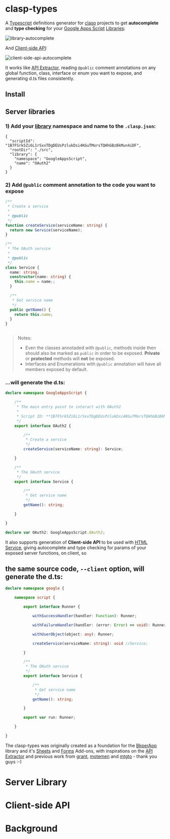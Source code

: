 [BkperApp]: https://github.com/bkper/bkper-app
[API Extractor]: https://api-extractor.com/
[grant]: https://github.com/grant/google-apps-script-dts
[motemen]: https://github.com/motemen/dts-google-apps-script
[mtgto]: https://github.com/mtgto/dts-google-apps-script-advanced
[Sheets]: https://chrome.google.com/webstore/detail/bkper-sheets/cgjnibofbefehaeeadeomaffglgfpkfl?hl=en
[Forms]: https://chrome.google.com/webstore/detail/bkper-forms/hfhnjepoehncolldclpdddgccibbpeda
[HTML Service]: https://developers.google.com/apps-script/reference/html/
[Libraries]: https://developers.google.com/apps-script/guides/libraries
[library]: https://developers.google.com/apps-script/guides/libraries
[Client-side API]: https://developers.google.com/apps-script/guides/html/reference/run

# clasp-types

A [Typescript](https://www.typescriptlang.org/) definitions generator for [clasp](https://github.com/google/clasp) projects to get **autocomplete** and **type checking** for your [Google Apps Script](https://developers.google.com/apps-script/) [Libraries]:

![library-autocomplete](https://raw.githubusercontent.com/maelcaldas/clasp-types/master/imgs/library-autocomplete.png)

And [Client-side API]:

![client-side-api-autocomplete](https://raw.githubusercontent.com/maelcaldas/clasp-types/master/imgs/client-side-api-autocomplete.png)


It works like [API Extractor], reading ```@public``` comment annotations on any global function, class, interface or enum you want to expose, and generating d.ts files consistently.

## Install

## Server libraries

### 1) Add your [library] **namespace** and **name** to the ```.clasp.json```:
```
{
  "scriptId": "1B7FSrk5Zi6L1rSxxTDgDEUsPzlukDsi4KGuTMorsTQHhGBzBkMun4iDF",
  "rootDir": "./src",
  "library": {
    "namespace": "GoogleAppsScript",
    "name": "OAuth2"
  }
}
```

### 2) Add ```@public``` comment annotation to the code you want to expose

```ts
/**
 * Create a service
 * 
 * @public
 */
function createService(serviceName: string) {
  return new Service(serviceName);
}

/**
 * The OAuth service
 * 
 * @public
 */
class Service {
  name: string;
  constructor(name: string) {
    this.name = name;;
  }

  /**
   * Get service name
   */
  public getName() {
    return this.name;
  }
}



```

> Notes: 
> - Even the classes annotaded with ```@public```, methods inside then should also be marked as ```public``` in order to be exposed. **Private** or **protected** methods will **not** be exposed. 
> - Interfaces and Enumerations with ```@public``` annotation will have all members exposed by default.



### ...will generate the d.ts:

```ts
declare namespace GoogleAppsScript {

    /**
     * The main entry point to interact with OAuth2
     *
     * Script ID: **1B7FSrk5Zi6L1rSxxTDgDEUsPzlukDsi4KGuTMorsTQHhGBzBkMun4iDF**
     */
    export interface OAuth2 {

        /**
         * Create a service
         */
        createService(serviceName: string): Service;

    }

    /**
     * The OAuth service
     */
    export interface Service {

        /**
         * Get service name
         */
        getName(): string;

    }

}

declare var OAuth2: GoogleAppsScript.OAuth2;
```

It also supports generation of **Client-side API** to be used with [HTML Service], giving autocomplete and type checking for params of your exposed server functions, on client, so

## the same source code, ```--client``` option, will generate the d.ts:

```ts
declare namespace google {

    namespace script {

        export interface Runner {

            withSuccessHandler(handler: Function): Runner;

            withFailureHandler(handler: (error: Error) => void): Runner;

            withUserObject(object: any): Runner;

            createService(serviceName: string): void //Service;

        }

        /**
         * The OAuth service
         */
        export interface Service {

            /**
             * Get service name
             */
            getName(): string;

        }

        export var run: Runner;

    }

}

```


The clasp-types was originally created as a foundation for the [BkperApp] library and it's [Sheets] and [Forms] Add-ons, with inspirations on the [API Extractor] and previous work from [grant], [motemen] and [mtgto] - thank you guys :-)


# Server Library

# Client-side API

# Background